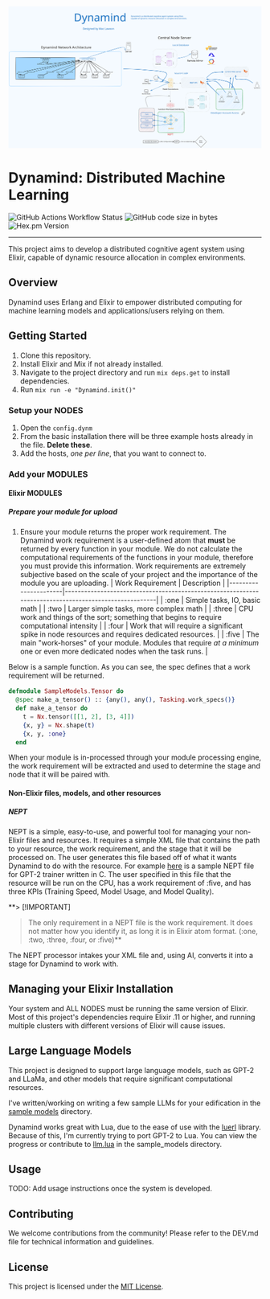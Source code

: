![excali](/docs/excali.svg)

# Dynamind: Distributed Machine Learning

![GitHub Actions Workflow Status](https://img.shields.io/github/actions/workflow/status/mac-lawson/dynamind/elixir.yml)
![GitHub code size in bytes](https://img.shields.io/github/languages/code-size/mac-lawson/dynamind)
![Hex.pm Version](https://img.shields.io/hexpm/v/axon)

-------------------
This project aims to develop a distributed cognitive agent system using Elixir, capable of dynamic resource allocation in complex environments.

## Overview
Dynamind uses Erlang and Elixir to empower distributed computing for machine learning models and applications/users relying on them.  


## Getting Started
1. Clone this repository.
2. Install Elixir and Mix if not already installed.
3. Navigate to the project directory and run `mix deps.get` to install dependencies.
4. Run `mix run -e "Dynamind.init()"`

### Setup your NODES
1. Open the `config.dynm`
2. From the basic installation there will be three example hosts already in the file. **Delete these**.
3. Add the hosts, *one per line*, that you want to connect to.

### Add your MODULES
#### Elixir MODULES
##### Prepare your module for upload
1. Ensure your module returns the proper work requirement. 
The Dynamind work requirement is a user-defined atom that **must** be returned by every function in your module. We do not calculate the computational requirements of the functions in your module, therefore you must provide this information. Work requirements are extremely subjective based on the scale of your project and the importance of the module you are uploading.
| Work Requirement     | Description                                                                                          |
|----------------------|------------------------------------------------------------------------------------------------------|
| :one                 | Simple tasks, IO, basic math                                                                         |
| :two                 | Larger simple tasks, more complex math                                                               |
| :three               | CPU work and things of the sort; something that begins to require computational intensity           |
| :four                | Work that will require a significant spike in node resources and requires dedicated resources.       |
| :five                | The main "work-horses" of your module. Modules that require *at a minimum* one or even more dedicated nodes when the task runs.  |

Below is a sample function. As you can see, the spec defines that a work requirement will be returned. 
```elixir
defmodule SampleModels.Tensor do
  @spec make_a_tensor() :: {any(), any(), Tasking.work_specs()}
  def make_a_tensor do
    t = Nx.tensor([[1, 2], [3, 4]])
    {x, y} = Nx.shape(t)
    {x, y, :one}
  end
```
When your module is in-processed through your module processing engine, the work requirement will be extracted and used to determine the stage and node that it will be paired with.

#### Non-Elixir files, models, and other resources
##### NEPT
NEPT is a simple, easy-to-use, and powerful tool for managing your non-Elixir files and resources. It requires a simple XML file that contains the path to your resource, the work requirement, and the stage that it will be processed on. The user generates this file based off of what it wants Dynamind to do with the resource. For example [here](lib/sample_models/gpt2.xml) is a sample NEPT file for GPT-2 trainer written in C. The user specified in this file that the resource will be run on the CPU, has a work requirement of :five, and has three KPIs (Training Speed, Model Usage, and Model Quality).

**> [!IMPORTANT]
> The only requirement in a NEPT file is the work requirement. It does not matter how you identify it, as long it is in Elixir atom format. (:one, :two, :three, :four, or :five)**

The NEPT processor intakes your XML file and, using AI, converts it into a stage for Dynamind to work with.  


## Managing your Elixir Installation
Your system and ALL NODES must be running the same version of Elixir. Most of this project's dependencies require Elixir .11 or higher, and running multiple clusters with different versions of Elixir will cause issues.

## Large Language Models
This project is designed to support large language models, such as GPT-2 and LLaMa, and other models that require significant computational resources. 

I've written/working on writing a few sample LLMs for your edification in the [sample models](/lib/sample_models) directory. 

Dynamind works great with Lua, due to the ease of use with the [luerl](github.com/rvirding/luerl) library. Because of this, I'm currently trying to port GPT-2 to Lua. You can view the progress or contribute to [llm.lua](/lib/sample_models/llm.lua) in the sample_models directory.


## Usage
TODO: Add usage instructions once the system is developed.

## Contributing
We welcome contributions from the community! Please refer to the DEV.md file for technical information and guidelines.

## License
This project is licensed under the [MIT License](LICENSE).
